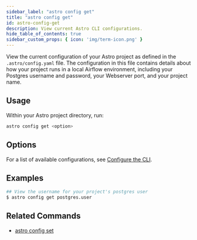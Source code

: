 ```yaml
---
sidebar_label: "astro config get"
title: "astro config get"
id: astro-config-get
description: View current Astro CLI configurations.
hide_table_of_contents: true
sidebar_custom_props: { icon: 'img/term-icon.png' } 
---
```


View the current configuration of your Astro project as defined in the `.astro/config.yaml` file. The configuration in this file contains details about how your project runs in a local Airflow environment, including your Postgres username and password, your Webserver port, and your project name.

## Usage

Within your Astro project directory, run:

```sh
astro config get <option>
```

## Options

For a list of available configurations, see [Configure the CLI](configure-cli.md).

## Examples

```sh
## View the username for your project's postgres user
$ astro config get postgres.user
```

## Related Commands

- [astro config set](cli/astro-config-set.md)
